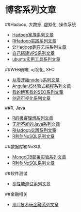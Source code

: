 博客系列文章
==================

##Hadoop, 大数据, 虚拟化, 操作系统

+ [Hadoop家族系列文章](http://blog.fens.me/series-hadoop-family/)
+ [RHadoop实践系列文章](http://blog.fens.me/series-rhadoop/)
+ [让Hadoop跑在云端系列文章](http://blog.fens.me/series-hadoop-cloud/)
+ [自己搭建VPS系列文章](http://blog.fens.me/series-vps/)
+ [ubuntu实用工具系列文章](http://blog.fens.me/series-ubuntu/)

##WEB前端, 可视化, SEO

+ [从零开始nodejs系列文章](http://blog.fens.me/series-nodejs/)
+ [AngularJS体验式编程系列文章](http://blog.fens.me/series-angular/)
+ [我的博客我的SEO系列文章](http://blog.fens.me/series-seo/)
+ [创造可视化系列文章](http://blog.fens.me/series-visualisation/)

##R, Java

+ [R的极客理想系列文章](http://blog.fens.me/series-r/)
+ [无所不能的Java系列文章](http://blog.fens.me/series-java/)
+ [RHadoop实践系列文章](http://blog.fens.me/series-rhadoop/)
+ [R利剑NoSQL系列文章](http://blog.fens.me/series-r-nosql/)

##数据库和NoSQL

+ [MongoDB部署实验系列文章](http://blog.fens.me/series-mongodb/)
+ [R利剑NoSQL系列文章](http://blog.fens.me/series-r-nosql/)

##软件测试

+ [高性能测试系列文章](http://blog.fens.me/series-testing/)

##金融相关

+ [用IT技术玩金融系列文章](http://blog.fens.me/series-it-finance/)






